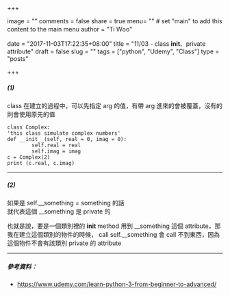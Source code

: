 +++

image = ""
comments = false
share = true
menu= ""		# set "main" to add this content to the main menu
author = "Ti Ｗoo"

date =  "2017-11-03T17:22:35+08:00"
title =  "11/03 - class __init__、private attribute"
draft =  false
slug =  ""
tags = ["python", "Udemy", "Class"]
type = "posts"

+++


<!--more-->

##### (1)
class 在建立的過程中，可以先指定 arg 的值，有帶 arg 進來的會被覆蓋，沒有的則會使用原先的值
```
class Complex:
'this class simulate complex numbers'
def __init__(self, real = 0, imag = 0):
        self.real = real
        self.imag = imag
c = Complex(2)
print (c.real, c.imag)
```

---

##### (2)
如果是 self.__something = something 的話  
就代表這個 __something 是 private 的  

也就是說，要是一個類別裡的 __init__ method 用到 __something 這個 attribute，那我在建立這個類別的物件的時候， call self.__something 會 call 不到東西，因為這個物件不會有該類別 private 的 attribute  

---

##### 參考資料：
- https://www.udemy.com/learn-python-3-from-beginner-to-advanced/
